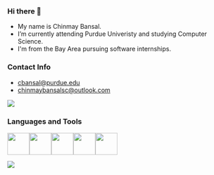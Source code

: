 
### Hi there 👋
* My name is Chinmay Bansal.
* I’m currently attending Purdue Univeristy and studying Computer Science.
* I'm from the Bay Area pursuing software internships.

### Contact Info
* cbansal@purdue.edu
* chinmaybansalsc@outlook.com
 
[![](https://img.shields.io/badge/linkedin-%230077B5.svg?style=for-the-badge&logo=linkedin)](https://www.linkedin.com/in/chinmay-bansal-136aa21a3/)


### Languages and Tools
<img height=50 src="https://cdn.jsdelivr.net/gh/devicons/devicon/icons/python/python-original.svg"/><img height=50 src="https://cdn.jsdelivr.net/gh/devicons/devicon/icons/java/java-original.svg"/><img height=50
src="https://cdn.jsdelivr.net/gh/devicons/devicon/icons/c/c-original.svg"/><img height=50
src="https://cdn.jsdelivr.net/gh/devicons/devicon/icons/xcode/xcode-original.svg"/><img height=50
src="https://cdn.jsdelivr.net/gh/devicons/devicon/icons/swift/swift-original.svg"/>

<img src="https://github-readme-stats.vercel.app/api?username=ChinmayBansal&show_icons=true"/>
                                                                                                 
                                                                                          
          
